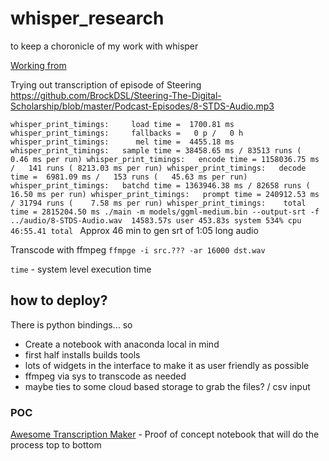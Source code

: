 # whisper_research
to keep a choronicle of my work with whisper


[Working from](https://blog.castopod.org/install-whisper-cpp-on-your-mac-in-5mn-and-transcribe-all-your-podcasts-for-free/)


Trying out transcription of episode of Steering
https://github.com/BrockDSL/Steering-The-Digital-Scholarship/blob/master/Podcast-Episodes/8-STDS-Audio.mp3

`whisper_print_timings:     load time =  1700.81 ms
whisper_print_timings:     fallbacks =   0 p /   0 h
whisper_print_timings:      mel time =  4455.18 ms
whisper_print_timings:   sample time = 38458.65 ms / 83513 runs (    0.46 ms per run)
whisper_print_timings:   encode time = 1158036.75 ms /   141 runs ( 8213.03 ms per run)
whisper_print_timings:   decode time =  6981.09 ms /   153 runs (   45.63 ms per run)
whisper_print_timings:   batchd time = 1363946.38 ms / 82658 runs (   16.50 ms per run)
whisper_print_timings:   prompt time = 240912.53 ms / 31794 runs (    7.58 ms per run)
whisper_print_timings:    total time = 2815204.50 ms
./main -m models/ggml-medium.bin --output-srt -f ../audio/8-STDS-Audio.wav  14583.57s user 453.83s system 534% cpu 46:55.41 total
`
Approx 46 min to gen srt of 1:05 long audio

Transcode with ffmpeg
`ffmpge -i src.??? -ar 16000 dst.wav`

`time` - system level execution time

## how to deploy?

There is python bindings... so

- Create a notebook with anaconda local in mind
- first half installs builds tools
- lots of widgets in the interface to make it as user friendly as possible
- ffmpeg via sys to transcode as needed
- maybe ties to some cloud based storage to grab the files? / csv input

### POC

[Awesome Transcription Maker](Awesome_Transcription_Maker.ipynb) - Proof of concept notebook that will do the process top to bottom

